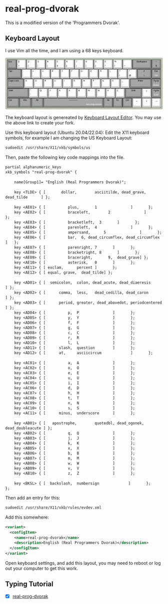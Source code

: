 # real-prog-dvorak

This is a modified version of the 'Programmers Dvorak'.

## Keyboard Layout

I use Vim all the time, and I am using a 68 keys keyboard.

![real-prog-dvorak](app/public/real-prog-dvorak.png)

The keyboard layout is genereated by
[Keyboard Layout Editor](http://www.keyboard-layout-editor.com/#/gists/dbb92bdd7c9b13380194a4e436c2265f).
You may use the above link to create your fork.

Use this keyboard layout (Ubuntu 20.04/22.04):
Edit the X11 keyboard symbols, for example I am changing the US Keyboard Layout:

```bash
sudoedit /usr/share/X11/xkb/symbols/us
```

Then, paste the following key code mappings into the file.

```
partial alphanumeric_keys
xkb_symbols "real-prog-dvorak" {

    name[Group1]= "English (Real Programmers Dvorak)";

    key <TLDE> { [       dollar,        asciitilde, dead_grave, dead_tilde      ] };

    key <AE01> { [          plus,       1               ]       };
    key <AE02> { [          braceleft,        2               ]       };
    key <AE03> { [          bracketleft,  3       ]       };
    key <AE04> { [          parenleft,  4               ]       };
    key <AE05> { [          ampersand,      5               ]       };
    key <AE06> { [          bar,  6, dead_circumflex, dead_circumflex ]   };
    key <AE07> { [          parenright, 7       ]       };
    key <AE08> { [          bracketright, 8       ]       };
    key <AE09> { [          braceright,       9,  dead_grave] };
    key <AE10> { [          asterisk,   0       ]       };
    key <AE11> { [ exclam,      percent ]       };
    key <AE12> { [ equal, grave,  dead_tilde] };

    key <AD01> { [  semicolon,  colon, dead_acute, dead_diaeresis       ] };
    key <AD02> { [      comma,  less,   dead_cedilla, dead_caron        ] };
    key <AD03> { [      period, greater, dead_abovedot, periodcentered  ] };
    key <AD04> { [          p,  P               ]       };
    key <AD05> { [          y,  Y               ]       };
    key <AD06> { [          f,  F               ]       };
    key <AD07> { [          g,  G               ]       };
    key <AD08> { [          c,  C               ]       };
    key <AD09> { [          r,  R               ]       };
    key <AD10> { [          l,  L               ]       };
    key <AD11> { [      slash,  question        ]       };
    key <AD12> { [      at,     asciicircum             ]       };

    key <AC01> { [          a,  A               ]       };
    key <AC02> { [          o,  O               ]       };
    key <AC03> { [          e,  E               ]       };
    key <AC04> { [          u,  U               ]       };
    key <AC05> { [          i,  I               ]       };
    key <AC06> { [          d,  D               ]       };
    key <AC07> { [          h,  H               ]       };
    key <AC08> { [          t,  T               ]       };
    key <AC09> { [          n,  N               ]       };
    key <AC10> { [          s,  S               ]       };
    key <AC11> { [      minus,  underscore      ]       };

    key <AB01> { [   apostrophe,        quotedbl, dead_ogonek, dead_doubleacute ] };
    key <AB02> { [          q,  Q               ]       };
    key <AB03> { [          j,  J               ]       };
    key <AB04> { [          k,  K               ]       };
    key <AB05> { [          x,  X               ]       };
    key <AB06> { [          b,  B               ]       };
    key <AB07> { [          m,  M               ]       };
    key <AB08> { [          w,  W               ]       };
    key <AB09> { [          v,  V               ]       };
    key <AB10> { [          z,  Z               ]       };

    key <BKSL> { [  backslash,  numbersign             ]       };
};
```

Then add an entry for this:

```bash
sudoedit /usr/share/X11/xkb/rules/evdev.xml
```

Add this somewhere:

```xml
<variant>
  <configItem>
    <name>real-prog-dvorak</name>
    <description>English (Real Programmers Dvorak)</description>
  </configItem>
</variant>
```

Open keyboard settings, and add this layout, you may need to reboot or log out
your computer to get this work.

## Typing Tutorial

- [x] [real-prog-dvorak](https://pseudocc.github.io/real-prog-dvorak/)
